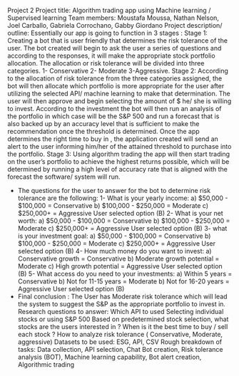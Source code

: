 Project 2
Project title:
Algorithm trading app using Machine learning / Supervised learning
Team members:
Moustafa Moussa, Nathan Nelson, Joel Carballo, Gabriela Corrochano, Gabby Giordano
Project description/ outline:
Essentially our app is going to function in 3 stages :
Stage 1:
Creating a bot that is user friendly that determines the risk tolerance of the user. The bot
created will begin to ask the user a series of questions and according to the responses, it will
make the appropriate stock portfolio allocation. The allocation or risk tolerance will be divided
into three categories.
1- Conservative
2- Moderate
3-Aggressive.
Stage 2:
According to the allocation of risk tolerance from the three categories assigned, the bot will
then allocate which portfolio is more appropriate for the user after utilizing the selected API/
machine learning to make that determination.
The user will then approve and begin selecting the amount of $ he/ she is willing to invest.
According to the investment the bot will then run an analysis of the portfolio in which case will
be the S&P 500 and run a forecast that is also backed up by an accuracy level that is sufficient to
make the recommendation once the threshold is determined. Once the app determines the
right time to buy in , the application created will send an alert to the user informing him/her of
the attained threshold to purchase into the portfolio.
Stage 3:
Using algorithm trading the app will then start trading on the user’s portfolio to achieve the
highest returns possible, which will be determined by running a high level of accuracy rate that
is aligned with the forecast the software/ system will run.
- The questions for the user to answer for the bot to determine risk tolerance are the
following:
1- What is your yearly income:
a) $50,000 - $100,000 = Conservative b) $100,000 - $250,000 = Moderate c)
$250,000+ = Aggressive
User selected option (B)
2- What is your net worth:
a) $50,000 - $100,000 = Conservative b) $100,000 - $250,000 = Moderate c)
$250,000+ = Aggressive
User selected option (B)
3- what is your investment goal:
a) $50,000 - $100,000 = Conservative b) $100,000 - $250,000 = Moderate c)
$250,000+ = Aggressive
User selected option (B)
4- How much money do you want to invest:
a) Conservative growth = Conservative b) Moderate growth potential =
Moderate c) High growth potential = Aggressive
User selected option (B)
5- What access do you need to your investments:
a) Within 5 years = Conservative b) Not for 11-15 years = Moderate
b) Not for 16-20 years = Aggressive
User selected option (B)
- Final conclusion : The User has Moderate risk tolerance which will lead the system to
suggest the S&P as the appropriate portfolio to invest in.
Research questions to answer:
Which API to used
Selecting individual stocks or using S&P 500
Based on predetermined stock selection, what stocks are the users interested in ?
When is it the best time to buy / sell each stock ?
How to analyze risk tolerance ( Conservative, Moderate, aggressive)
Datasets to be used:
ESG, API, CSV
Rough breakdown of tasks:
Data collection, API selection, Chat Bot creation, Risk tolerance analysis (BOT), Machine learning
capability, Bot alert creation, Algorithmic trading
